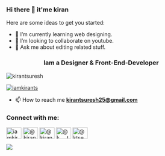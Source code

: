 ### Hi there 👋 it'me kiran

Here are some ideas to get you started:

- 🌱 I’m currently learning web designing.
- 👯 I’m looking to collaborate on youtube.
- 💬 Ask me about editing related stuff.
<h3 align="center">Iam a Designer & Front-End-Developer</h3>

<p align="left"> <img src="https://komarev.com/ghpvc/?username=kirantsuresh&label=Profile%20views&color=0e75b6&style=flat" alt="kirantsuresh" /> </p>

<p align="left"> <a href="https://twitter.com/iamkirants" target="blank"><img src="https://img.shields.io/twitter/follow/iamkirants?logo=twitter&style=for-the-badge" alt="iamkirants" /></a> </p>


- 📫 How to reach me **kirantsuresh25@gmail.com**

<h3 align="left">Connect with me:</h3>
<p align="left">
<a href="https://twitter.com/iamkirants" target="blank"><img align="center" src="https://raw.githubusercontent.com/rahuldkjain/github-profile-readme-generator/master/src/images/icons/Social/twitter.svg" alt="iamkirants" height="30" width="40" /></a>
<a href="https://www.linkedin.com/in/kiran-t-suresh-019/" target="blank"><img align="center" src="https://raw.githubusercontent.com/rahuldkjain/github-profile-readme-generator/master/src/images/icons/Social/linked-in-alt.svg" alt="@kiran-t-suresh-019" height="30" width="40" /></a>
<a href="https://www.facebook.com/kiran.karad.31/" target="blank"><img align="center" src="https://raw.githubusercontent.com/rahuldkjain/github-profile-readme-generator/master/src/images/icons/Social/facebook.svg" alt="@kiranvalluvanaadan" height="30" width="40" /></a>
<a href="https://www.instagram.com/k___t__s/" target="blank"><img align="center" src="https://raw.githubusercontent.com/rahuldkjain/github-profile-readme-generator/master/src/images/icons/Social/instagram.svg" alt="@k___t__s" height="30" width="40" /></a>
<a href="https://www.youtube.com/channel/UCQzXYe6mZgy3A23KyVzffdw" target="blank"><img align="center" src="https://raw.githubusercontent.com/rahuldkjain/github-profile-readme-generator/master/src/images/icons/Social/youtube.svg" alt="@ktseditoropedia" height="30" width="40" /></a>
</p>
<img src="https://github-readme-stats.vercel.app/api?username=kirantsuresh&&show_icons=true&title_color=ffffff&icon_color=bb2acf&text_color=daf7dc&bg_color=151515">

